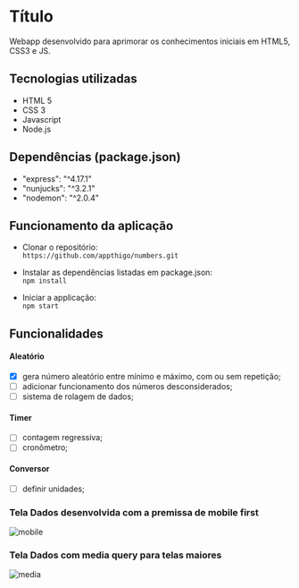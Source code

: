 # Título

Webapp desenvolvido para aprimorar os conhecimentos iniciais em HTML5, CSS3 e JS. 

## Tecnologias utilizadas
- HTML 5
- CSS 3
- Javascript
- Node.js

## Dependências (package.json)
- "express": "^4.17.1"
- "nunjucks": "^3.2.1"
- "nodemon": "^2.0.4"

## Funcionamento da aplicação

- Clonar o repositório:<br>
`https://github.com/appthigo/numbers.git`

- Instalar as dependências listadas em package.json:<br>
`npm install`

- Iniciar a applicação:<br>
`npm start`

## Funcionalidades

#### Aleatório
- [x] gera número aleatório entre mínimo e máximo, com ou sem repetição; 
- [ ] adicionar funcionamento dos números desconsiderados;
- [ ] sistema de rolagem de dados;

#### Timer
- [ ] contagem regressiva;
- [ ] cronômetro;

#### Conversor
- [ ] definir unidades;

### Tela Dados desenvolvida com a premissa de mobile first
![mobile](https://user-images.githubusercontent.com/11902225/84596295-33921c00-ae33-11ea-8486-e8d7c4322261.png)
### Tela Dados com media query para telas maiores
![media](https://user-images.githubusercontent.com/11902225/84596294-32f98580-ae33-11ea-9303-eb03ea10b62b.png)